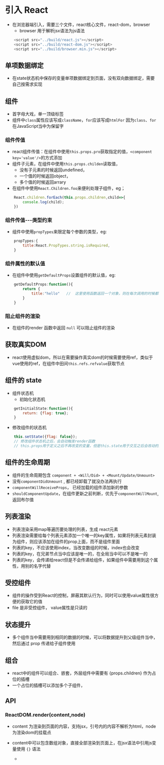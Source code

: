 
# 引入 React 

- 在浏览器端引入，需要三个文件，react核心文件，react-dom，browser
  - browser 用于解析jsx语法为js语法
  
```js
    <script src="../build/react.js"></script>
    <script src="../build/react-dom.js"></script>
    <script src="../build/browser.min.js"></script>
```

## 单项数据绑定

- 在state状态机中保存的变量单项数据绑定到页面，没有双向数据绑定，需要自己按需求实现




## 组件

- 首字母大戏，单一顶级标签  
- 组件中`class`属性应该写成`className`，`for`应该写成`htmlFor` 因为`class`、`for`在JavaScript当中为保留字


### 组件传值

- react组件传值：在组件中使用`this.props.pro`获取指定的值，`<component key='value'/>`的方式添加
- 组件子元素，在组件中使用`this.props.childen`读取值，
  - 没有子元素的时候返回undefined，
  - 一个值的时候返回object，
  - 多个值的时候返回arrary
- 在组件中使用`React.Children.foo`来便利处理子组件，eg；

```js
    React.children.forEach(this.props.children,child=>{
        console.log(child);
    })
```

### 组件传值---类型约束

- 组件中使用`propTypes`来限定每个参数的类型，eg:

```js
    propTypes:{
        title:React.PropTypes.string.isRequired,
    }
```

### 组件属性的默认值

- 在组件中使用`getDefaultProps`设置组件的默认值，eg:

```js
    getDefaultProps:function(){
        return {
            title:"hello"   //  这里使用函数返回一个对象，则在每次调用的时候都会返回一个新的对象
        }
    }

```

### 阻止组件的渲染

- 在组件的render 函数中返回 `null` 可以阻止组件的渲染 




## 获取真实DOM

- react使用虚拟dom，所以在需要操作真实dom的时候需要使用ref，类似于vue使用的ref，在组件中田间`this.refs.refvalue`获取节点
  

## 组件的 state

- 组件状态机 
  - 初始化状态机
  
```js
    getInitialState:function(){
        return: {flag: true};
    }
```

- 修改组件的状态机
```js
    this.setState({flag: false});
    // 修改组件状态机之后，会自动触发render函数
    // this.props用于定义之后不再改变的变量，但是this.state用于交互之后会改动的属性
```

## 组件的生命周期

- 组件的生命周期包含 `component + <Will/Did> + <Mount/Update/Unmount>`
- 没有`componentDidUnmount` , 都已经卸载了就没办法再执行
- `componentWillReceiveProps`， 已经加载的组件添加新的参数
- `shouldComponentUpdate`，在组件更新之前判断，优先于`componentWillMount`,返回布尔值



## 列表渲染

- 列表渲染采用map等遍历要处理的列表，生成 react元素
- 列表渲染需要给每个列表元素添加一个唯一的key属性，如果将列表元素封装为组件，则应该添加在组件的prop上面，而不是组件里面
- 列表的key，不应该使用index，当改变数组的时候，index也会改变
- 列表的key，在兄弟节点当中应该是唯一的，在全局当中可以不是唯一的
- 列表的key，会传递给react但是不会传递给组件，如果组件中需要用到这个属性，用别的名字代替


## 受控组件

- 组件的操作受到React的控制，屏蔽其默认行为，同时可以使用value属性很方便的获取它的值
- file 是非受控组件， value属性是只读的


## 状态提升

- 多个组件当中需要用到相同的数据的时候，可以将数据提升到父级组件当中，然后通过 prop 传递给子组件使用



## 组合

- react中的组件可以组合、嵌套，外层组件中需要有 {props.children} 作为占位的插槽
- 一个占位的插槽可以添加多个子组件，








## API

### ReactDOM.render(content,node)

- content 为渲染到页面的内容，支持jsx，引号内的内容不解析为html，node为渲染dom的挂载点

- content中可以包含数组对象，直接全部渲染到页面上，在jsx语法中引用js变量使用 `{}` 语法

  - 